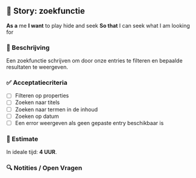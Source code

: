 ## 🧩 Story: zoekfunctie

**As a** me
**I want** to play hide and seek
**So that** I can seek what I am looking for

### 📝 Beschrijving

Een zoekfunctie schrijven om door onze entries te filteren en bepaalde resultaten te weergeven.

### ✅ Acceptatiecriteria

* [ ] Filteren op properties
* [ ] Zoeken naar titels
* [ ] Zoeken naar termen in de inhoud
* [ ] Zoeken op datum
* [ ] Een error weergeven als geen gepaste entry beschikbaar is

### 🧮 Estimate
In ideale tijd: **4 UUR**.

### 🔍 Notities / Open Vragen
